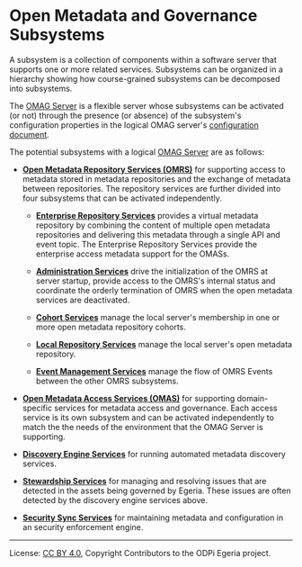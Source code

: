 <!-- SPDX-License-Identifier: CC-BY-4.0 -->
<!-- Copyright Contributors to the ODPi Egeria project. -->

# Open Metadata and Governance Subsystems

A subsystem is a collection of components
within a software server that supports one or more related services.
Subsystems can be organized in a hierarchy showing how course-grained subsystems can be
decomposed into subsystems.

The  [OMAG Server](ui-server.md) is a flexible server whose subsystems
can be activated (or not) through the presence (or absence) of the subsystem's configuration
properties in the logical OMAG server's [configuration document](configuration-document.md).

The potential subsystems with a logical [OMAG Server](ui-server.md) are as follows:

* **[Open Metadata Repository Services (OMRS)](../../../repository-services)** for supporting access
  to metadata stored in metadata repositories and the exchange of metadata between repositories.
  The repository services are further divided into four subsystems that can be activated independently.
  
  * **[Enterprise Repository Services](../../../repository-services/docs/subsystem-descriptions/enterprise-repository-services.md)** provides a virtual
  metadata repository by combining the content of multiple open metadata
  repositories and delivering this metadata through a single API and event topic.
  The Enterprise Repository Services provide the enterprise access metadata
  support for the OMASs.
  
  * **[Administration Services](../../../repository-services/docs/subsystem-descriptions/administration-services.md)** drive the
  initialization of the OMRS at server startup, provide access to the OMRS's internal status and
  coordinate the orderly termination of OMRS when the open metadata services
  are deactivated.
  
  * **[Cohort Services](../../../repository-services/docs/subsystem-descriptions/cohort-services.md)** manage the local
  server's membership in one or more open metadata repository cohorts.
  
  * **[Local Repository Services](../../../repository-services/docs/subsystem-descriptions/local-repository-services.md)** manage the local
  server's open metadata repository.

  * **[Event Management Services](../../../repository-services/docs/subsystem-descriptions/event-management-services.md)** manage the flow of OMRS Events
  between the other OMRS subsystems.

* **[Open Metadata Access Services (OMAS)](../../../access-services)** for supporting domain-specific services
  for metadata access and governance.  Each access service is its own subsystem and can be activated independently
  to match the the needs of the environment that the OMAG Server is supporting.
  
* **[Discovery Engine Services](../../../governance-servers/discovery-engine-services)** for running automated metadata discovery services.

* **[Stewardship Services](../../../governance-servers/stewardship-services)** for managing and resolving issues that are detected in the assets being governed by Egeria.
  These issues are often detected by the discovery engine services above.
  
* **[Security Sync Services](../../../governance-servers/security-sync-services)** for maintaining metadata and configuration in an security enforcement engine.


----
License: [CC BY 4.0](https://creativecommons.org/licenses/by/4.0/),
Copyright Contributors to the ODPi Egeria project.